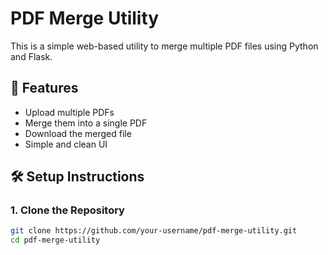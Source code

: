 # PDF Merge Utility

This is a simple web-based utility to merge multiple PDF files using Python and Flask.

## 🚀 Features

- Upload multiple PDFs
- Merge them into a single PDF
- Download the merged file
- Simple and clean UI

## 🛠 Setup Instructions

### 1. Clone the Repository

```bash
git clone https://github.com/your-username/pdf-merge-utility.git
cd pdf-merge-utility
